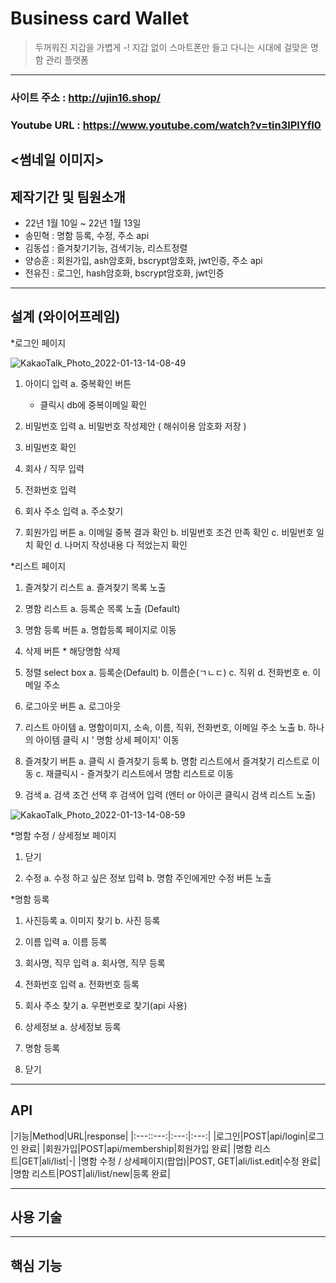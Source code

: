 # Business card Wallet
>두꺼워진 지갑을 가볍게 -!
>지갑 없이 스마트폰만 들고 다니는 시대에 걸맞은
>명함 관리 플랫폼
-----------
### 사이트 주소 : http://ujin16.shop/
### Youtube URL : https://www.youtube.com/watch?v=tin3lPlYfI0
<썸네일 이미지>
------------
## 제작기간 및 팀원소개
* 22년 1월 10일 ~ 22년 1월 13일
* 송민혁 : 명함 등록, 수정, 주소 api
* 김동섭 : 즐겨찾기기능, 검색기능, 리스트정렬
* 양승훈 : 회원가입, ash암호화, bscrypt암호화, jwt인증, 주소 api
* 전유진 : 로그인, hash암호화, bscrypt암호화, jwt인증
------------
## 설계 (와이어프레임)

*로그인 페이지

![KakaoTalk_Photo_2022-01-13-14-08-49](https://user-images.githubusercontent.com/94890646/149269565-90385610-4b02-488b-94cc-e293e4539792.jpeg)

  1. 아이디 입력
    a. 중복확인 버튼
      * 클릭시 db에 중복이메일 확인
    
  2. 비밀번호 입력
    a. 비밀번호 작성제안 ( 해쉬이용 암호화 저장 )
  
  3. 비밀번호 확인
      
  4. 회사 / 직무 입력

  5. 전화번호 입력
  
  6. 회사 주소 입력
    a. 주소찾기
    
  7. 회원가입 버튼 
    a. 이메일 중복 결과 확인
    b. 비밀번호 조건 만족 확인
    c. 비밀번호 일치 확인
    d. 나머지 작성내용 다 적었는지 확인


*리스트 페이지

  1. 즐겨찾기 리스트
    a. 즐겨찾기 목록 노출
    
  2. 명함 리스트
    a. 등록순 목록 노출 (Default)
  
  3. 명함 등록 버튼
    a. 명합등록 페이지로 이동
      
  4. 삭제 버튼
    * 해당명함 삭제
    
  5. 정렬 select box
    a. 등록순(Default)
    b. 이름순(ㄱㄴㄷ)
    c. 직위
    d. 전화번호
    e. 이메일 주소
    
  6. 로그아웃 버튼
    a. 로그아웃
    
  7. 리스트 아이템
    a. 명함이미지, 소속, 이름, 직위, 전화번호, 이메일 주소 노출
    b. 하나의 아이템 클릭 시 ' 명함 상세 페이지' 이동
    
  8. 즐겨찾기 버튼
    a. 클릭 시 즐겨찾기 등록
    b. 명함 리스트에서 즐겨찾기 리스트로 이동
    c. 재클릭시 - 즐겨찾기 리스트에서 명함 리스트로 이동
    
  9. 검색
    a. 검색 조건 선택 후 검색어 입력 (엔터 or 아이콘 클릭시 검색 리스트 노출)


![KakaoTalk_Photo_2022-01-13-14-08-59](https://user-images.githubusercontent.com/94890646/149269620-2443a3fe-1a45-45fb-8b26-28f2e73d7397.jpeg)


*명함 수정 / 상세정보 페이지

  1. 닫기
  
  3. 수정
    a. 수정 하고 싶은 정보 입력
    b. 명함 주인에게만 수정 버튼 노출
   

*명함 등록

  1. 사진등록
    a. 이미지 찾기
    b. 사진 등록
    
  2. 이름 입력
    a. 이름 등록
  
  3. 회사명, 직무 입력
    a. 회사명, 직무 등록
      
  4. 전화번호 입력
    a. 전화번호 등록
    
  5. 회사 주소 찾기
    a. 우편번호로 찾기(api 사용)
    
  6. 상세정보
    a. 상세정보 등록
    
  7. 명함 등록

  8. 닫기
      
 -------------
 ## API
 
|기능|Method|URL|response|
|:---::---:|:---:|:---:|
|로그인|POST|api/login|로그인 완료|
|회원가입|POST|api/membership|회원가입 완료|
|명함 리스트|GET|ali/list|-|
|명함 수정 / 상세페이지(팝업)|POST, GET|ali/list.edit|수정 완료|
|명함 리스트|POST|ali/list/new|등록 완료|

---------------

## 사용 기술

--------------

## 핵심 기능
      
      
      
